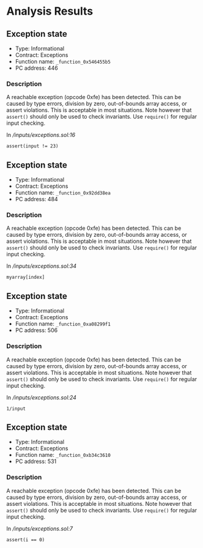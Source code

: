 # Analysis Results
## Exception state
- Type: Informational
- Contract: Exceptions
- Function name: `_function_0x546455b5`
- PC address: 446

### Description
A reachable exception (opcode 0xfe) has been detected. This can be caused by type errors, division by zero, out-of-bounds array access, or assert violations. This is acceptable in most situations. Note however that `assert()` should only be used to check invariants. Use `require()` for regular input checking. 

In *<TESTDATA>/inputs/exceptions.sol:16*

```
assert(input != 23)
```
## Exception state
- Type: Informational
- Contract: Exceptions
- Function name: `_function_0x92dd38ea`
- PC address: 484

### Description
A reachable exception (opcode 0xfe) has been detected. This can be caused by type errors, division by zero, out-of-bounds array access, or assert violations. This is acceptable in most situations. Note however that `assert()` should only be used to check invariants. Use `require()` for regular input checking. 

In *<TESTDATA>/inputs/exceptions.sol:34*

```
myarray[index]
```
## Exception state
- Type: Informational
- Contract: Exceptions
- Function name: `_function_0xa08299f1`
- PC address: 506

### Description
A reachable exception (opcode 0xfe) has been detected. This can be caused by type errors, division by zero, out-of-bounds array access, or assert violations. This is acceptable in most situations. Note however that `assert()` should only be used to check invariants. Use `require()` for regular input checking. 

In *<TESTDATA>/inputs/exceptions.sol:24*

```
1/input
```
## Exception state
- Type: Informational
- Contract: Exceptions
- Function name: `_function_0xb34c3610`
- PC address: 531

### Description
A reachable exception (opcode 0xfe) has been detected. This can be caused by type errors, division by zero, out-of-bounds array access, or assert violations. This is acceptable in most situations. Note however that `assert()` should only be used to check invariants. Use `require()` for regular input checking. 

In *<TESTDATA>/inputs/exceptions.sol:7*

```
assert(i == 0)
```
